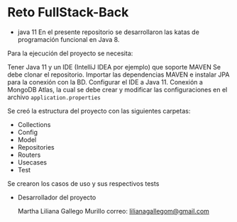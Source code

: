 # Reto FullStack-Back

- java 11
  En el presente repositorio se desarrollaron las katas de programación funcional en Java 8.

Para la ejecución del proyecto se necesita:

Tener Java 11 y un IDE (IntelliJ IDEA por ejemplo) que soporte MAVEN
Se debe clonar el repositorio.
Importar las dependencias MAVEN e instalar JPA para la conexión con la BD.
Configurar el IDE a Java 11. Conexión a MongoDB Atlas, la cual se debe
crear y modificar las configuraciones en el archivo `application.properties`

Se creó la estructura del proyecto con las siguientes carpetas:

- Collections
- Config
- Model
- Repositories
- Routers
- Usecases
- Test

Se crearon los casos de uso y sus respectivos tests


- Desarrollador del proyecto

  Martha Liliana Gallego Murillo
  correo: lilianagallegom@gmail.com
